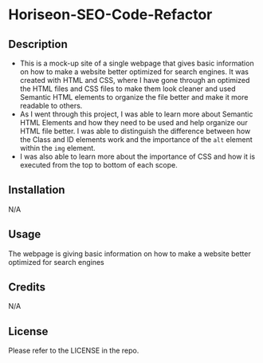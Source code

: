 # Horiseon-SEO-Code-Refactor

## Description
- This is a mock-up site of a single webpage that gives basic information on how to make a website better optimized for search engines. It was created with HTML and CSS, where I have gone through an optimized the HTML files and CSS files to make them look cleaner and used Semantic HTML elements to organize the file better and make it more readable to others.
- As I went through this project, I was able to learn more about Semantic HTML Elements and how they need to be used and help organize our HTML file better. I was able to distinguish the difference between how the Class and ID elements work and the importance of the ``` alt ``` element within the ``` img ``` element. 
- I was also able to learn more about the importance of CSS and how it is executed from the top to bottom of each scope.

## Installation
N/A

## Usage
The webpage is giving basic information on how to make a website better optimized for search engines

## Credits
N/A

## License
Please refer to the LICENSE in the repo.
